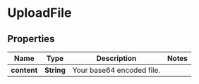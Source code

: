 
# UploadFile

## Properties
Name | Type | Description | Notes
------------ | ------------- | ------------- | -------------
**content** | **String** | Your base64 encoded file. | 



